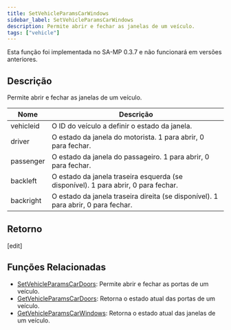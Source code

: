```yaml
---
title: SetVehicleParamsCarWindows
sidebar_label: SetVehicleParamsCarWindows
description: Permite abrir e fechar as janelas de um veículo.
tags: ["vehicle"]
---
```


Esta função foi implementada no SA-MP 0.3.7 e não funcionará em versões anteriores.

## Descrição

Permite abrir e fechar as janelas de um veículo.

| Nome      | Descrição                                                                          |
| --------- | ---------------------------------------------------------------------------------- |
| vehicleid | O ID do veículo a definir o estado da janela.                                      |
| driver    | O estado da janela do motorista. 1 para abrir, 0 para fechar.                      |
| passenger | O estado da janela do passageiro. 1 para abrir, 0 para fechar.                     |
| backleft  | O estado da janela traseira esquerda (se disponível). 1 para abrir, 0 para fechar. |
| backright | O estado da janela traseira direita (se disponível). 1 para abrir, 0 para fechar.  |

## Retorno

[edit]

## Funções Relacionadas

- [SetVehicleParamsCarDoors](SetVehicleParamsCarDoors.md): Permite abrir e fechar as portas de um veículo.
- [GetVehicleParamsCarDoors](GetVehicleParamsCarDoors.md): Retorna o estado atual das portas de um veículo.
- [GetVehicleParamsCarWindows](GetVehicleParamsCarWindows.md): Retorna o estado atual das janelas de um veículo.
